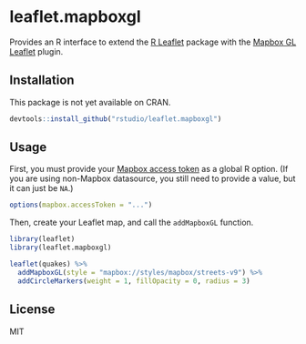 # leaflet.mapboxgl

Provides an R interface to extend the [R Leaflet](https://rstudio.github.io/leaflet/) package with the [Mapbox GL Leaflet](https://github.com/mapbox/mapbox-gl-leaflet) plugin.

## Installation

This package is not yet available on CRAN.

```r
devtools::install_github("rstudio/leaflet.mapboxgl")
```

## Usage

First, you must provide your [Mapbox access token](https://docs.mapbox.com/help/how-mapbox-works/access-tokens/#creating-and-managing-access-tokens) as a global R option. (If you are using non-Mapbox datasource, you still need to provide a value, but it can just be `NA`.)

```r
options(mapbox.accessToken = "...")
```

Then, create your Leaflet map, and call the `addMapboxGL` function.

```r
library(leaflet)
library(leaflet.mapboxgl)

leaflet(quakes) %>%
  addMapboxGL(style = "mapbox://styles/mapbox/streets-v9") %>%
  addCircleMarkers(weight = 1, fillOpacity = 0, radius = 3)
```

## License

MIT
